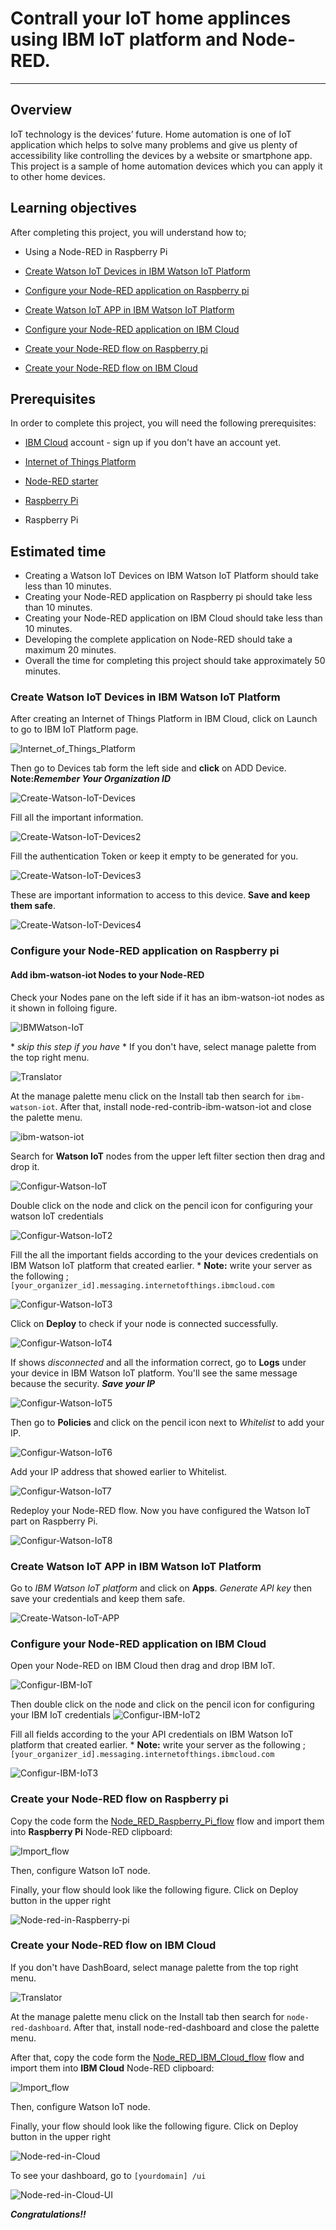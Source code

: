 # Contrall your IoT home applinces using IBM IoT platform and Node-RED.
----------------------------------------------------------------------------------------------------

## Overview

IoT technology is the devices’ future. Home automation is one of IoT application which helps to solve many problems and give us plenty of accessibility like controlling the devices by a website or smartphone app. This project is a sample of home automation devices which you can apply it to other home devices. 




## Learning objectives
After completing this project, you will understand how to;
- Using a Node-RED in Raspberry Pi

- [Create Watson IoT Devices in IBM Watson IoT Platform](#Create-Watson-IoT-Devices-in-IBM-Watson-IoT-Platform)
- [Configure your Node-RED application on Raspberry pi](#Configure-your-Node-RED-application-on-Raspberry-pi)

- [Create Watson IoT APP in IBM Watson IoT Platform](#Create-Watson-IoT-APP-in-IBM-Watson-IoT-Platform)
- [Configure your Node-RED application on IBM Cloud](#Configure-your-Node-RED-application-on-IBM-Cloud)
- [Create your Node-RED flow on Raspberry pi](#Create-your-Node-RED-flow-on-Raspberry-pi)
- [Create your Node-RED flow on IBM Cloud](#Create-your-Node-RED-flow-on-IBM-Cloud)

## Prerequisites
In order to complete this project, you will need the following prerequisites:
- [IBM Cloud](https://www.ibm.com/cloud/) account - sign up if you don't have an account yet.

- [Internet of Things Platform](https://console.bluemix.net/catalog/services/internet-of-things-platform)
- [Node-RED starter](https://console.bluemix.net/catalog/starters/node-red-starter)
- [Raspberry Pi](https://console.bluemix.net/catalog/starters/node-red-starter)
- Raspberry Pi




## Estimated time
- Creating a Watson IoT Devices on IBM Watson IoT Platform should take less than 10 minutes.
- Creating your Node-RED application on Raspberry pi should take less than 10 minutes.
- Creating your Node-RED application on IBM Cloud should take less than 10 minutes.
- Developing the complete application on Node-RED should take a maximum 20 minutes.
- Overall the time for completing this project should take approximately 50 minutes.



### Create Watson IoT Devices in IBM Watson IoT Platform 

After creating an Internet of Things Platform in IBM Cloud, click on Launch to go to IBM IoT Platform page.

![`Internet_of_Things_Platform`](images/Internet_of_Things_Platform.png)

Then go to Devices tab form the left side and **click** on ADD Device. **Note:_Remember Your Organization ID_**

![`Create-Watson-IoT-Devices`](images/Create-Watson-IoT-Devices.png)

Fill all the important information.







![`Create-Watson-IoT-Devices2`](images/Create-Watson-IoT-Devices2.png)

Fill the authentication Token or keep it empty to be generated for you.

![`Create-Watson-IoT-Devices3`](images/Create-Watson-IoT-Devices3.png)

These are important information to access to this device. **Save and keep them safe**.

![`Create-Watson-IoT-Devices4`](images/Create-Watson-IoT-Devices4.png)


 
### Configure your Node-RED application on Raspberry pi

#### Add ibm-watson-iot Nodes to your Node-RED
Check your Nodes pane on the left side if it has an ibm-watson-iot nodes as it shown in folloing figure. 

![`IBMWatson-IoT`](images/IBMWatson-IoT.png)

\* *skip this step if you have* \*
If you don't have, select manage palette from the top right menu.

![`Translator`](images/8.jpg)

At the manage palette menu click on the Install tab then search for ```ibm-watson-iot```. After that, install node-red-contrib-ibm-watson-iot and close the palette menu.

![`ibm-watson-iot`](images/ibm-watson-iot.png)


Search for **Watson IoT** nodes from the upper left filter section then drag and drop it.  







![`Configur-Watson-IoT`](images/Configur-Watson-IoT.png)


Double click on the node and click on the pencil icon for configuring your watson IoT credentials

![`Configur-Watson-IoT2`](images/Configur-Watson-IoT2.png)

Fill the all the important fields according to the your devices credentials on IBM Watson IoT platform that created earlier.
\* **Note:** write your server as the following ; ```[your_organizer_id].messaging.internetofthings.ibmcloud.com```

![`Configur-Watson-IoT3`](images/Configur-Watson-IoT3.png)

Click on **Deploy** to check if your node is connected successfully. 



![`Configur-Watson-IoT4`](images/Configur-Watson-IoT4.png)



If shows *disconnected* and all the information correct, go to **Logs** under your device in IBM Watson IoT platform. You'll see the same message because the security. **_Save your IP_**




![`Configur-Watson-IoT5`](images/Configur-Watson-IoT5.png)

Then go to **Policies** and click on the pencil icon next to *Whitelist* to add your IP.




![`Configur-Watson-IoT6`](images/Configur-Watson-IoT6.png)

Add your IP address that showed earlier to Whitelist.



![`Configur-Watson-IoT7`](images/Configur-Watson-IoT7.png)


Redeploy your Node-RED flow. Now you have configured the Watson IoT part on Raspberry Pi.


![`Configur-Watson-IoT8`](images/Configur-Watson-IoT8.png)






### Create Watson IoT APP in IBM Watson IoT Platform 

Go to *IBM Watson IoT platform* and click on **Apps**. *Generate API key* then save your credentials and keep them safe.

![`Create-Watson-IoT-APP`](images/Create-Watson-IoT-APP.png)


### Configure your Node-RED application on IBM Cloud


Open your Node-RED on IBM Cloud then drag and drop IBM IoT.



![`Configur-IBM-IoT`](images/Configur-IBM-IoT.png)

Then double click on the node and click on the pencil icon for configuring your IBM IoT credentials
![`Configur-IBM-IoT2`](images/Configur-IBM-IoT2.png)

Fill all fields according to the your API credentials on IBM Watson IoT platform that created earlier.
\* **Note:** write your server as the following ; ```[your_organizer_id].messaging.internetofthings.ibmcloud.com```

![`Configur-IBM-IoT3`](images/Configur-IBM-IoT3.png)

### Create your Node-RED flow on Raspberry pi




Copy the code form the [Node_RED_Raspberry_Pi_flow](Node_RED_Raspberry_Pi_flow) flow and import them into **Raspberry Pi** Node-RED clipboard:



![`Import_flow`](images/Import_flow.png)

Then, configure Watson IoT node.

Finally, your flow should look like the following figure. Click on Deploy button in the upper right


![`Node-red-in-Raspberry-pi`](images/Node-red-in-Raspberry-pi.png)

### Create your Node-RED flow on IBM Cloud


If you don't have DashBoard, select manage palette from the top right menu.

![`Translator`](images/8.jpg)

At the manage palette menu click on the Install tab then search for ```node-red-dashboard```. After that, install node-red-dashboard and close the palette menu.


After that, copy the code form the [Node_RED_IBM_Cloud_flow](Node_RED_IBM_Cloud_flow) flow and import them into **IBM Cloud** Node-RED clipboard:



![`Import_flow`](images/Import_flow.png)

Then, configure Watson IoT node.

Finally, your flow should look like the following figure. Click on Deploy button in the upper right


![`Node-red-in-Cloud`](images/Node-red-in-Cloud.png)


To see your dashboard, go to ```[yourdomain] /ui ```


![`Node-red-in-Cloud-UI`](images/Node-red-in-Cloud-UI.png)


**_Congratulations!!_**

